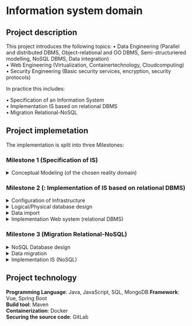 # Information system domain

## Project description

This project introduces the following topics:
• Data Engineering (Parallel and distributed DBMS, Object-relational and OO DBMS, Semi-structuriered modelling, NoSQL DBMS, Data integration) <br/>
• Web Engineering (Virtualization, Containertechnology, Cloudcomputing)<br/>
• Security Engineering (Basic security services, encryption, security protocols)<br/>


In practice this includes:

• Specification of an Information System<br/>
• Implementation IS based on relational DBMS<br/>
• Migration Relational-NoSQL<br/>



## Project implemetation


The implementation is split into three Milestones:


 ### Milestone 1 (Specification of IS) ###


<details>
<summary>Conceptual Modeling (of the chosen reality domain) </summary>
<p>
<summary>(large-scale) Business Model Outline/Description</summary>
<summary>Entity-Relationship model (Chen notation)</summary>
<summary>Use-Case Design (3 main and 2 elaborate Use-Cases)</summary>
	+ <summary>Detailed textual description</summary>
	+ <summary>Graphical representation of dynamics (UML Activity diagram or BPMN)</summary>



*Elaborate reporting / data analysis use-case must join at least 3 entities

</p>
</details>


### Milestone 2 (: Implementation of IS based on relational DBMS) ###


<details>
<summary>Configuration of Infrastructure</summary>
<p>
<summary>IS container composition and network isolation</summary>
<summary>Secure deployment (https, port exposure)</summary>
</p>
</details>


<details>
<summary>Logical/Physical database design</summary>
<p>
<summary>Relational model and normalization</summary>
<summary>Implementation with relational DBMS</summary>
</p>
</details>


<details>
<summary>Data import</summary>
<p>
<summary>Filling of tables via a programming language (e.g. Java and JDBC, HTTP/REST,…)</summary>
</p>
</details>


<details>
<summary>Implementation Web system (relational DBMS)</summary>
<p>
<summary>Realization of 2 use cases per team member. A main business use case (needs to create some data) and an elaborate
		reporting / data analysis use case (needs to reflect the data created by the main use case) per team member</summary>
</p>
</details>



### Milestone 3 (Migration Relational-NoSQL) ###


<details>
<summary>NoSQL Database design</summary>
<p>
<summary>NoSQL design (collections, documents, indices, …)</summary>
<summary>Explain why your chosen design is the best performing for the implemented use cases (scalability, read/write ratio)</summary>
<summary>Show and compare the SELECT statements of both elaborate use cases from M2 to MongoDB query statements</summary>
</p>
</details>


<details>
<summary>Data migration</summary>
<p>
<summary>Transfer of data via programming language (e.g. Java, Python, Ruby, …)</summary>
</p>
</details>


<details>
<summary>Implementation IS (NoSQL)</summary>
<p>
<summary>Realization of all Use-Cases from Milestone 2 based on NoSQL DBMS</summary>
</p>
</details>




## Project technology

**Programming Language**: Java, JavaScript, SQL, MongoDB
**Framework**: Vue, Spring Boot <br/>
**Build tool**: Maven <br/>
**Containerization**: Docker <br/>
**Securing the source code**: GitLab <br/>

